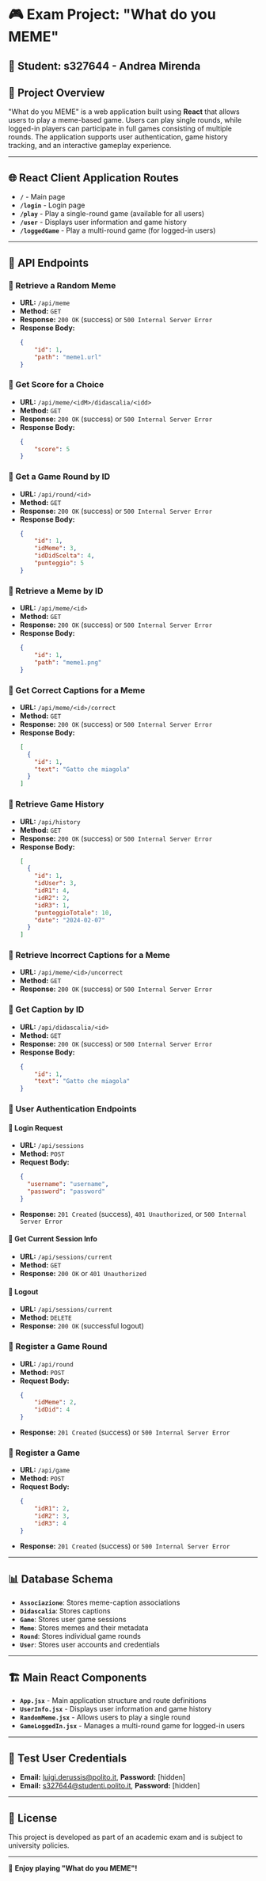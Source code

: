 # 🎮 Exam Project: "What do you MEME"
## 👤 Student: s327644 - Andrea Mirenda

## 🚀 Project Overview
"What do you MEME" is a web application built using **React** that allows users to play a meme-based game. Users can play single rounds, while logged-in players can participate in full games consisting of multiple rounds. The application supports user authentication, game history tracking, and an interactive gameplay experience.

---

## 🌐 React Client Application Routes

- **`/`** - Main page
- **`/login`** - Login page
- **`/play`** - Play a single-round game (available for all users)
- **`/user`** - Displays user information and game history
- **`/loggedGame`** - Play a multi-round game (for logged-in users)

---

## 📡 API Endpoints

### 🔹 Retrieve a Random Meme
- **URL:** `/api/meme`
- **Method:** `GET`
- **Response:** `200 OK` (success) or `500 Internal Server Error`
- **Response Body:**
  ```json
  {
      "id": 1,
      "path": "meme1.url"
  }
  ```

### 🔹 Get Score for a Choice
- **URL:** `/api/meme/<idM>/didascalia/<idd>`
- **Method:** `GET`
- **Response:** `200 OK` (success) or `500 Internal Server Error`
- **Response Body:**
  ```json
  {
      "score": 5
  }
  ```

### 🔹 Get a Game Round by ID
- **URL:** `/api/round/<id>`
- **Method:** `GET`
- **Response:** `200 OK` (success) or `500 Internal Server Error`
- **Response Body:**
  ```json
  {
      "id": 1,
      "idMeme": 3,
      "idDidScelta": 4,
      "punteggio": 5
  }
  ```

### 🔹 Retrieve a Meme by ID
- **URL:** `/api/meme/<id>`
- **Method:** `GET`
- **Response:** `200 OK` (success) or `500 Internal Server Error`
- **Response Body:**
  ```json
  {
      "id": 1,
      "path": "meme1.png"
  }
  ```

### 🔹 Get Correct Captions for a Meme
- **URL:** `/api/meme/<id>/correct`
- **Method:** `GET`
- **Response:** `200 OK` (success) or `500 Internal Server Error`
- **Response Body:**
  ```json
  [
    {
      "id": 1,
      "text": "Gatto che miagola"
    }
  ]
  ```

### 🔹 Retrieve Game History
- **URL:** `/api/history`
- **Method:** `GET`
- **Response:** `200 OK` (success) or `500 Internal Server Error`
- **Response Body:**
  ```json
  [
    {
      "id": 1,
      "idUser": 3,
      "idR1": 4,
      "idR2": 2,
      "idR3": 1,
      "punteggioTotale": 10,
      "date": "2024-02-07"
    }
  ]
  ```

### 🔹 Retrieve Incorrect Captions for a Meme
- **URL:** `/api/meme/<id>/uncorrect`
- **Method:** `GET`
- **Response:** `200 OK` (success) or `500 Internal Server Error`

### 🔹 Get Caption by ID
- **URL:** `/api/didascalia/<id>`
- **Method:** `GET`
- **Response:** `200 OK` (success) or `500 Internal Server Error`
- **Response Body:**
  ```json
  {
      "id": 1,
      "text": "Gatto che miagola"
  }
  ```

### 🔹 User Authentication Endpoints
#### 🔸 Login Request
- **URL:** `/api/sessions`
- **Method:** `POST`
- **Request Body:**
  ```json
  {
    "username": "username",
    "password": "password"
  }
  ```
- **Response:** `201 Created` (success), `401 Unauthorized`, or `500 Internal Server Error`

#### 🔸 Get Current Session Info
- **URL:** `/api/sessions/current`
- **Method:** `GET`
- **Response:** `200 OK` or `401 Unauthorized`

#### 🔸 Logout
- **URL:** `/api/sessions/current`
- **Method:** `DELETE`
- **Response:** `200 OK` (successful logout)

### 🔹 Register a Game Round
- **URL:** `/api/round`
- **Method:** `POST`
- **Request Body:**
  ```json
  {
      "idMeme": 2,
      "idDid": 4
  }
  ```
- **Response:** `201 Created` (success) or `500 Internal Server Error`

### 🔹 Register a Game
- **URL:** `/api/game`
- **Method:** `POST`
- **Request Body:**
  ```json
  {
      "idR1": 2,
      "idR2": 3,
      "idR3": 4
  }
  ```
- **Response:** `201 Created` (success) or `500 Internal Server Error`

---

## 📊 Database Schema

- **`Associazione`**: Stores meme-caption associations
- **`Didascalia`**: Stores captions
- **`Game`**: Stores user game sessions
- **`Meme`**: Stores memes and their metadata
- **`Round`**: Stores individual game rounds
- **`User`**: Stores user accounts and credentials

---

## 🏗️ Main React Components

- **`App.jsx`** - Main application structure and route definitions
- **`UserInfo.jsx`** - Displays user information and game history
- **`RandomMeme.jsx`** - Allows users to play a single round
- **`GameLoggedIn.jsx`** - Manages a multi-round game for logged-in users

---

## 🔑 Test User Credentials

- **Email:** luigi.derussis@polito.it, **Password:** [hidden]
- **Email:** s327644@studenti.polito.it, **Password:** [hidden]

---

## 📜 License
This project is developed as part of an academic exam and is subject to university policies.

---

🚀 **Enjoy playing "What do you MEME"!**

